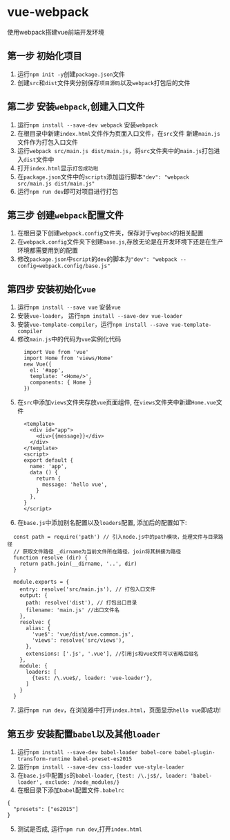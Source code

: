 # vue-webpack
使用webpack搭建vue前端开发环境

## 第一步 初始化项目
1. 运行`npm init -y`创建`package.json`文件
2. 创建`src`和`dist`文件夹分别保存`项目源码`以及`webpack`打包后的文件

## 第二步 安装`webpack`,创建入口文件
1. 运行`npm install --save-dev webpack` 安装`webpack`
2. 在根目录中新建`index.html`文件作为页面入口文件，在`src`文件 新建`main.js`文件作为打包入口文件
3. 运行`webpack src/main.js dist/main.js`，将`src`文件夹中的`main.js`打包进入`dist`文件中
4. 打开`index.html`显示`打包成功啦`
5. 在`package.json`文件中的`scripts`添加运行脚本`"dev": "webpack src/main.js dist/main.js"`
6. 运行`npm run dev`即可对项目进行打包

## 第三步 创建`webpack`配置文件
1. 在根目录下创建`webpack.config`文件夹，保存对于`wepback`的相关配置
2. 在`webpack.config`文件夹下创建`base.js`,存放无论是在开发环境下还是在生产环境都需要用到的配置
3. 修改`package.json`中`script`的`dev`的脚本为`"dev": "webpack --config=webpack.config/base.js"` 

## 第四步 安装初始化`vue`
1. 运行`npm install --save vue` 安装`vue`
2. 安装`vue-loader`， 运行`npm install --save-dev vue-loader` 
3. 安装`vue-template-compiler`，运行`npm install --save vue-template-compiler`
4. 修改`main.js`中的代码为`vue`实例化代码
    ```
      import Vue from 'vue'
      import Home from 'views/Home'
      new Vue({
        el: '#app',
        template: '<Home/>',
        components: { Home }
      })
    ```
5. 在`src`中添加`views`文件夹存放`vue`页面组件, 在`views`文件夹中新建`Home.vue`文件
    ```
      <template>
        <div id="app">
          <div>{{message}}</div>
        </div>
      </template>
      <script>
      export default {
        name: 'app',
        data () {
          return {
            message: 'hello vue',
          }
        },
      }
      </script>
    ```
6. 在`base.js`中添加别名配置以及`loaders`配置, 添加后的配置如下:
  ```
    const path = require('path') // 引入node.js中的path模块，处理文件与目录路径
    // 获取文件路径 _dirname为当前文件所在路径，join将其拼接为路径
    function resolve (dir) {
      return path.join(__dirname, '..', dir)
    }

    module.exports = {
      entry: resolve('src/main.js'), // 打包入口文件
      output: {
        path: resolve('dist'), // 打包出口目录
        filename: 'main.js' //出口文件名
      },
      resolve: {
        alias: {
          'vue$': 'vue/dist/vue.common.js',
          'views': resolve('src/views'),
        },
        extensions: ['.js', '.vue'], //引用js和vue文件可以省略后缀名
      },
      module: {
        loaders: [
          {test: /\.vue$/, loader: 'vue-loader'},
        ]
      }
    }
  ```
7. 运行`npm run dev`，在浏览器中打开`index.html`，页面显示`hello vue`即成功!

## 第五步 安装配置`babel`以及其他`loader`
1. 运行`npm install --save-dev babel-loader babel-core babel-plugin-transform-runtime babel-preset-es2015`
2. 运行`npm install --save-dev css-loader vue-style-loader` 
3. 在`base.js`中配置`js`的`babel-loader`, `{test: /\.js$/, loader: 'babel-loader', exclude: /node_modules/}`
4. 在根目录下添加`babel`配置文件`.babelrc` 
  ```
  {
    "presets": ["es2015"]
  }
  ```
5. 测试是否成, 运行`npm run dev`,打开`index.html`